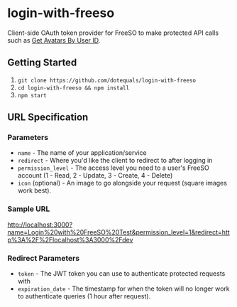 # login-with-freeso
Client-side OAuth token provider for FreeSO to make protected API calls such as [Get Avatars By User ID](https://github.com/riperiperi/FreeSO/wiki/Public-API#get-avatars-by-user-id-protected).

## Getting Started
1. `git clone https://github.com/dotequals/login-with-freeso`
2. `cd login-with-freeso && npm install`
3. `npm start`

## URL Specification

### Parameters
- `name` - The name of your application/service
- `redirect` - Where you'd like the client to redirect to after logging in
- `permission_level` - The access level you need to a user's FreeSO account (1 - Read, 2 - Update, 3 - Create, 4 - Delete)
- `icon` (optional) - An image to go alongside your request (square images work best).

### Sample URL
[http://localhost:3000?name=Login%20with%20FreeSO%20Test&permission_level=1&redirect=http%3A%2F%2Flocalhost%3A3000%2Fdev](http://localhost:3000?name=Login%20with%20FreeSO%20Test&permission_level=1&redirect=http%3A%2F%2Flocalhost%3A3000%2Fdev)

### Redirect Parameters
- `token` - The JWT token you can use to authenticate protected requests with
- `expiration_date` - The timestamp for when the token will no longer work to authenticate queries (1 hour after request).
